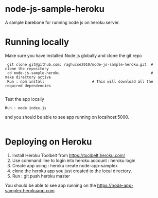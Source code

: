 # node-js-sample-heroku
A sample barebone for running node js on heroku server.

# Running locally
 Make sure you have installed Node js globally and clone the git repo 
 ```
  git clone git@github.com: raghucse2010/node-js-sample-heroku.git  # clone the repository
  cd node-js-sample-heroku                                          # make directory active
  Run : npm install                      # This will download all the required dependencies 
  
 ```
   Test the app locally 
   ```
   Run : node index.js
  ```
  and you should be able to see app running on localhost:5000. <br/>
  
# Deploying on Heroku
  1. Install Heroku Toolbelt from https://toolbelt.heroku.com/ 
  2. Use command line to login into heroku account : heroku login 
  3. Create app using : heroku create node-app-samplex
  4. clone the heroku app you just created to the local directory. 
  5. Run : git push heroku master 
 
You should be able to see app running on the https://node-app-samplex.herokuapp.com   
